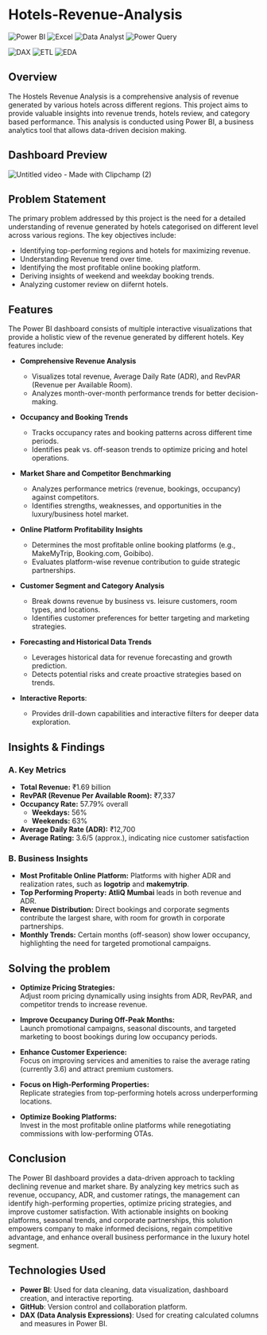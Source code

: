 
# Hotels-Revenue-Analysis
![Power BI](https://img.shields.io/badge/Power%20BI-%23F2C811.svg?style=for-the-badge&logo=powerbi&logoColor=black)
![Excel](https://img.shields.io/badge/Excel-%23217346.svg?style=for-the-badge&logo=microsoft-excel&logoColor=white)
![Data Analyst](https://img.shields.io/badge/Data%20Analyst-%230088CC.svg?style=for-the-badge)
![Power Query](https://img.shields.io/badge/Power%20Query-%23F2C811.svg?style=for-the-badge&logo=powerbi&logoColor=black)


![DAX](https://img.shields.io/badge/DAX-%234CAF50.svg?style=for-the-badge&logo=Microsoft-Power-BI&logoColor=white)
![ETL](https://img.shields.io/badge/ETL-%23FFA500.svg?style=for-the-badge&logo=Apache-Airflow&logoColor=white)
![EDA](https://img.shields.io/badge/EDA-%23328CE8.svg?style=for-the-badge&logo=Python&logoColor=white)


## Overview
The Hostels Revenue Analysis is a comprehensive analysis of revenue generated by various hotels across different regions. This project aims to provide valuable insights into revenue trends, hotels review, and category based performance. This analysis is conducted using Power BI, a business analytics tool that allows data-driven decision making.


## Dashboard Preview
![Untitled video - Made with Clipchamp (2)](https://github.com/user-attachments/assets/2727fa3f-427c-416c-a448-fa6a8650dc07)


## Problem Statement
The primary problem addressed by this project is the need for a detailed understanding of revenue generated by hotels categorised on different level across various regions. The key objectives include:
- Identifying top-performing regions and hotels for maximizing revenue.
- Understanding Revenue trend over time.
- Identifying the most profitable online booking platform.
- Deriving insights of weekend and weekday booking trends.
- Analyzing customer review on diifernt hotels.


## **Features**

The Power BI dashboard consists of multiple interactive visualizations that provide a holistic view of the revenue generated by different hotels. Key features include:
- **Comprehensive Revenue Analysis**  
  - Visualizes total revenue, Average Daily Rate (ADR), and RevPAR (Revenue per Available Room).  
  - Analyzes month-over-month performance trends for better decision-making.  

- **Occupancy and Booking Trends**  
  - Tracks occupancy rates and booking patterns across different time periods.  
  - Identifies peak vs. off-season trends to optimize pricing and hotel operations.  

- **Market Share and Competitor Benchmarking**  
  - Analyzes performance metrics (revenue, bookings, occupancy) against competitors.  
  - Identifies strengths, weaknesses, and opportunities in the luxury/business hotel market.  

- **Online Platform Profitability Insights**  
  - Determines the most profitable online booking platforms (e.g., MakeMyTrip, Booking.com, Goibibo).  
  - Evaluates platform-wise revenue contribution to guide strategic partnerships.  

- **Customer Segment and Category Analysis**  
  - Break downs revenue by business vs. leisure customers, room types, and locations.  
  - Identifies customer preferences for better targeting and marketing strategies.  

- **Forecasting and Historical Data Trends**  
  - Leverages historical data for revenue forecasting and growth prediction.  
  - Detects potential risks and create proactive strategies based on trends.  

- **Interactive Reports**: 
  - Provides drill-down capabilities and interactive filters for deeper data exploration.


##  Insights & Findings

### **A. Key Metrics**
- **Total Revenue:** ₹1.69 billion  
- **RevPAR (Revenue Per Available Room):** ₹7,337  
- **Occupancy Rate:** 57.79% overall  
  - **Weekdays:** 56%  
  - **Weekends:** 63%  
- **Average Daily Rate (ADR):** ₹12,700  
- **Average Rating:** 3.6/5 (approx.), indicating nice customer satisfaction  

### **B. Business Insights**
- **Most Profitable Online Platform:** Platforms with higher ADR and realization rates, such as **logotrip** and **makemytrip**.  
- **Top Performing Property:** **AtliQ Mumbai** leads in both revenue and ADR.  
- **Revenue Distribution:** Direct bookings and corporate segments contribute the largest share, with room for growth in corporate partnerships.  
- **Monthly Trends:** Certain months (off-season) show lower occupancy, highlighting the need for targeted promotional campaigns.


##  Solving the problem
- **Optimize Pricing Strategies:**  
  Adjust room pricing dynamically using insights from ADR, RevPAR, and competitor trends to increase revenue.

- **Improve Occupancy During Off-Peak Months:**  
  Launch promotional campaigns, seasonal discounts, and targeted marketing to boost bookings during low occupancy periods.

- **Enhance Customer Experience:**  
  Focus on improving services and amenities to raise the average rating (currently 3.6) and attract premium customers.

- **Focus on High-Performing Properties:**  
  Replicate strategies from top-performing hotels across underperforming locations.

- **Optimize Booking Platforms:**  
  Invest in the most profitable online platforms while renegotiating commissions with low-performing OTAs.

## Conclusion
The Power BI dashboard provides a data-driven approach to tackling declining revenue and market share. By analyzing key metrics such as revenue, occupancy, ADR, and customer ratings, the management can identify high-performing properties, optimize pricing strategies, and improve customer satisfaction. With actionable insights on booking platforms, seasonal trends, and corporate partnerships, this solution empowers company to make informed decisions, regain competitive advantage, and enhance overall business performance in the luxury hotel segment.

## Technologies Used
- **Power BI**: Used for data cleaning, data visualization, dashboard creation, and interactive reporting.
- **GitHub**: Version control and collaboration platform.
- **DAX (Data Analysis Expressions)**: Used for creating calculated columns and measures in Power BI.






